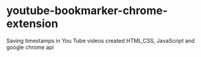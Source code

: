 # youtube-bookmarker-chrome-extension
Saving timestamps in You Tube videos created HTML,CSS, JavaScript and google chrome api
